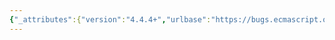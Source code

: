 ```yaml
---
{"_attributes":{"version":"4.4.4+","urlbase":"https://bugs.ecmascript.org/","maintainer":"dherman@mozilla.com"},"bug":{"bug_id":2912,"creation_ts":"2014-05-27 13:39:00 -0700","short_desc":"19.1.2.1 Object.assign: \"vales\"","delta_ts":"2014-05-27 13:56:04 -0700","product":"Draft for 6th Edition","component":"editorial issue","version":"Rev 25: May 22, 2014 Draft","rep_platform":"All","op_sys":"All","bug_status":"RESOLVED","resolution":"DUPLICATE","dup_id":2892,"priority":"Normal","bug_severity":"normal","everconfirmed":true,"reporter":{"uid":"claude.pache","name":"Claude Pache"},"assigned_to":{"uid":"allen","name":"Allen Wirfs-Brock"},"long_desc":[{"commentid":8657,"comment_count":0,"who":{"uid":"claude.pache","name":"Claude Pache"},"bug_when":"2014-05-27 13:39:50 -0700","thetext":"19.1.2.1 Object.assign, step 4 of the algorithm:\n\n... the List of argument vales ...\n\nPresumably: \"argument values\"."},{"commentid":8658,"comment_count":1,"who":{"uid":"claude.pache","name":"Claude Pache"},"bug_when":"2014-05-27 13:56:04 -0700","thetext":"Already noted in Bug 2892.\n\n*** This bug has been marked as a duplicate of bug 2892 ***"}]}}
---
```

